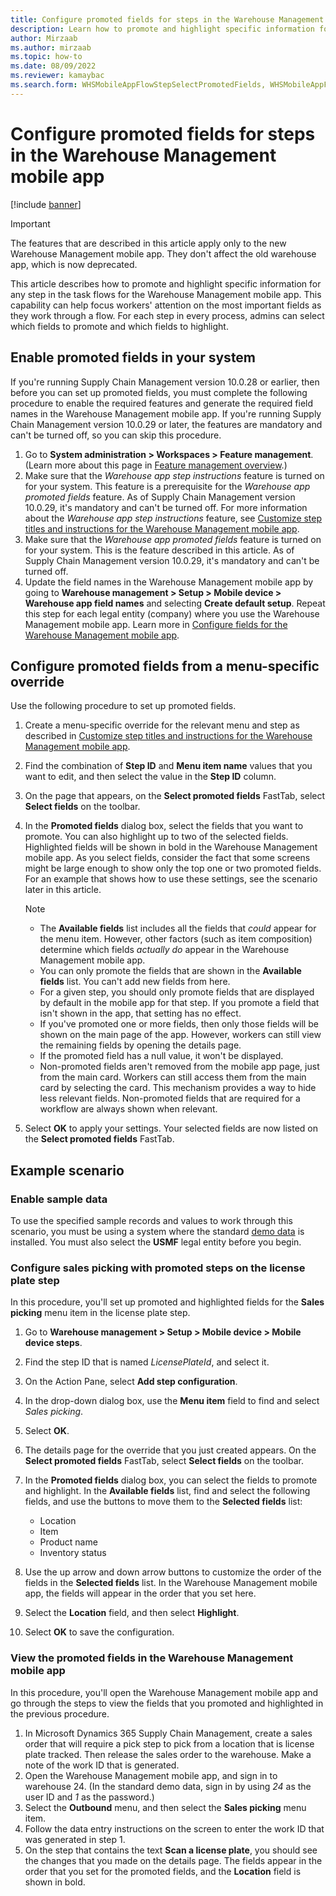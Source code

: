 ```yaml
---
title: Configure promoted fields for steps in the Warehouse Management mobile app
description: Learn how to promote and highlight specific information for any step in the task flows for the Warehouse Management mobile app.
author: Mirzaab
ms.author: mirzaab
ms.topic: how-to
ms.date: 08/09/2022
ms.reviewer: kamaybac
ms.search.form: WHSMobileAppFlowStepSelectPromotedFields, WHSMobileAppFlowStepListPage, WHSMobileAppFlowStepAddDetour, WHSMobileAppFlowStepDetourSelectFields
---
```


# Configure promoted fields for steps in the Warehouse Management mobile app

[!include [banner](../includes/banner.md)]

> [!IMPORTANT]
> The features that are described in this article apply only to the new Warehouse Management mobile app. They don't affect the old warehouse app, which is now deprecated.

This article describes how to promote and highlight specific information for any step in the task flows for the Warehouse Management mobile app. This capability can help focus workers' attention on the most important fields as they work through a flow. For each step in every process, admins can select which fields to promote and which fields to highlight.

## Enable promoted fields in your system

If you're running Supply Chain Management version 10.0.28 or earlier, then before you can set up promoted fields, you must complete the following procedure to enable the required features and generate the required field names in the Warehouse Management mobile app. If you're running Supply Chain Management version 10.0.29 or later, the features are mandatory and can't be turned off, so you can skip this procedure.

1. Go to **System administration \> Workspaces \> Feature management**. (Learn more about this page in [Feature management overview](../../fin-ops-core/fin-ops/get-started/feature-management/feature-management-overview.md).)
1. Make sure that the *Warehouse app step instructions* feature is turned on for your system. This feature is a prerequisite for the *Warehouse app promoted fields* feature. As of Supply Chain Management version 10.0.29, it's mandatory and can't be turned off. For more information about the *Warehouse app step instructions* feature, see [Customize step titles and instructions for the Warehouse Management mobile app](mobile-app-titles-instructions.md).
1. Make sure that the *Warehouse app promoted fields* feature is turned on for your system. This is the feature described in this article. As of Supply Chain Management version 10.0.29, it's mandatory and can't be turned off.
1. Update the field names in the Warehouse Management mobile app by going to **Warehouse management \> Setup \> Mobile device \> Warehouse app field names** and selecting **Create default setup**. Repeat this step for each legal entity (company) where you use the Warehouse Management mobile app. Learn more in [Configure fields for the Warehouse Management mobile app](configure-app-field-names-priorities-warehouse.md).

## Configure promoted fields from a menu-specific override

Use the following procedure to set up promoted fields.

1. Create a menu-specific override for the relevant menu and step as described in [Customize step titles and instructions for the Warehouse Management mobile app](mobile-app-titles-instructions.md).
1. Find the combination of **Step ID** and **Menu item name** values that you want to edit, and then select the value in the **Step ID** column.
1. On the page that appears, on the **Select promoted fields** FastTab, select **Select fields** on the toolbar.
1. In the **Promoted fields** dialog box, select the fields that you want to promote. You can also highlight up to two of the selected fields. Highlighted fields will be shown in bold in the Warehouse Management mobile app. As you select fields, consider the fact that some screens might be large enough to show only the top one or two promoted fields. For an example that shows how to use these settings, see the scenario later in this article.

    > [!NOTE]
    > - The **Available fields** list includes all the fields that *could* appear for the menu item. However, other factors (such as item composition) determine which fields *actually do* appear in the Warehouse Management mobile app.
    > - You can only promote the fields that are shown in the **Available fields** list. You can't add new fields from here.
    > - For a given step, you should only promote fields that are displayed by default in the mobile app for that step. If you promote a field that isn't shown in the app, that setting has no effect.
    > - If you've promoted one or more fields, then only those fields will be shown on the main page of the app. However, workers can still view the remaining fields by opening the details page.
    > - If the promoted field has a null value, it won't be displayed.
    > - Non-promoted fields aren't removed from the mobile app page, just from the main card. Workers can still access them from the main card by selecting the card. This mechanism provides a way to hide less relevant fields. Non-promoted fields that are required for a workflow are always shown when relevant.

1. Select **OK** to apply your settings. Your selected fields are now listed on the **Select promoted fields** FastTab.

## Example scenario

### Enable sample data

To use the specified sample records and values to work through this scenario, you must be using a system where the standard [demo data](../../fin-ops-core/fin-ops/get-started/demo-data.md) is installed. You must also select the **USMF** legal entity before you begin.

### Configure sales picking with promoted steps on the license plate step

In this procedure, you'll set up promoted and highlighted fields for the **Sales picking** menu item in the license plate step.

1. Go to **Warehouse management \> Setup \> Mobile device \> Mobile device steps**.
1. Find the step ID that is named *LicensePlateId*, and select it.
1. On the Action Pane, select **Add step configuration**.
1. In the drop-down dialog box, use the **Menu item** field to find and select *Sales picking*.
1. Select **OK**.
1. The details page for the override that you just created appears. On the **Select promoted fields** FastTab, select **Select fields** on the toolbar.
1. In the **Promoted fields** dialog box, you can select the fields to promote and highlight. In the **Available fields** list, find and select the following fields, and use the buttons to move them to the **Selected fields** list:

    - Location
    - Item
    - Product name
    - Inventory status

1. Use the up arrow and down arrow buttons to customize the order of the fields in the **Selected fields** list. In the Warehouse Management mobile app, the fields will appear in the order that you set here.
1. Select the **Location** field, and then select **Highlight**.
1. Select **OK** to save the configuration.

### View the promoted fields in the Warehouse Management mobile app

In this procedure, you'll open the Warehouse Management mobile app and go through the steps to view the fields that you promoted and highlighted in the previous procedure.

1. In Microsoft Dynamics 365 Supply Chain Management, create a sales order that will require a pick step to pick from a location that is license plate tracked. Then release the sales order to the warehouse. Make a note of the work ID that is generated.
1. Open the Warehouse Management mobile app, and sign in to warehouse 24. (In the standard demo data, sign in by using *24* as the user ID and *1* as the password.)
1. Select the **Outbound** menu, and then select the **Sales picking** menu item.
1. Follow the data entry instructions on the screen to enter the work ID that was generated in step 1.
1. On the step that contains the text **Scan a license plate**, you should see the changes that you made on the details page. The fields appear in the order that you set for the promoted fields, and the **Location** field is shown in bold.
